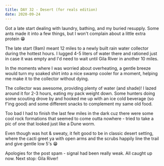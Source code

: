 ```yaml
---
title: DAY 32 - Desert (for reals edition)
date: 2020-09-24
---
```


Got a late start dealing with laundry, bathing, and my buried resupply. Some ants made it into a few things, but I won't complain about a little extra protein 😁

The late start (9am) meant 12 miles to a newly built rain water collector during the hottest hours. I lugged 4-5 liters of water there and rationed just in case it was empty and I'd need to wait until Gila River in another 10 miles.

In the moments where I was worried about overheating, a gentle breeze would turn my soaked shirt into a nice swamp cooler for a moment, helping me make it to the collector without dying.

The collector was awesome, providing plenty of water (and shade)! I lazed around it for 2-3 hours, eating my pack weight down. Some hunters doing some scouting drove by and hooked me up with an ice cold beverage (so f'ing good) and some different snacks to complement my same old food.

Too bad I had to finish the last few miles in the dark cuz there were some cool rock formations that seemed to come outta nowhere - tried to take a pic of one that looked just like a Dune worm.

Even though was hot & sweaty, it felt good to be in classic desert setting, where the cacti greet ya with open arms and the scrubs happily line the trail and give gentle low 5's 😁

Apologies for the post spam - signal had been really weak. All caught up now. Next stop: Gila River!
